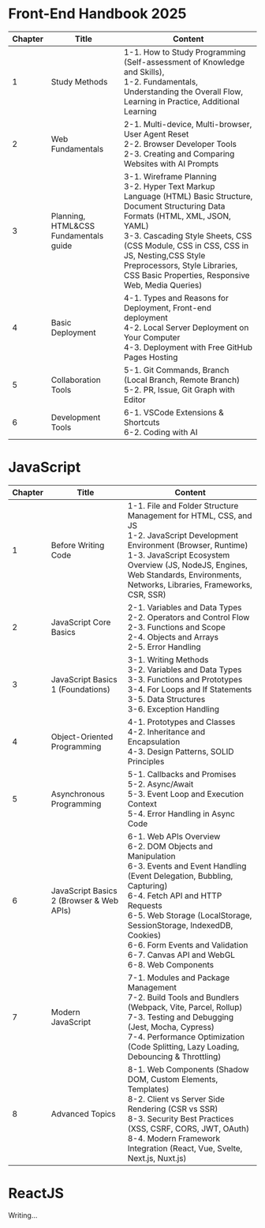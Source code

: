 # Front-End Handbook 2025

| Chapter | Title | Content |
|---------|--------|---------|
| 1 | Study Methods | 1-1. How to Study Programming (Self-assessment of Knowledge and Skills), <br/>1-2. Fundamentals, Understanding the Overall Flow, Learning in Practice, Additional Learning |
| 2 | Web Fundamentals | 2-1. Multi-device, Multi-browser, User Agent Reset<br>2-2. Browser Developer Tools<br>2-3. Creating and Comparing Websites with AI Prompts
| 3 | Planning, HTML&CSS Fundamentals guide | 3-1. Wireframe Planning<br/>3-2. Hyper Text Markup Language (HTML) Basic Structure, Document Structuring Data Formats (HTML, XML, JSON, YAML)<br/>3-3. Cascading Style Sheets, CSS (CSS Module, CSS in CSS, CSS in JS, Nesting,CSS Style Preprocessors, Style Libraries, CSS Basic Properties, Responsive Web, Media Queries) |
| 4 | Basic Deployment | 4-1. Types and Reasons for Deployment, Front-end deployment<br>4-2. Local Server Deployment on Your Computer<br>4-3. Deployment with Free GitHub Pages Hosting |
| 5 | Collaboration Tools | 5-1. Git Commands, Branch (Local Branch, Remote Branch)<br/>5-2. PR, Issue, Git Graph with Editor |
| 6 | Development Tools | 6-1. VSCode Extensions & Shortcuts<br>6-2. Coding with AI |

# JavaScript

| Chapter | Title | Content |
|---------|--------|---------|
| 1 | Before Writing Code | 1-1. File and Folder Structure Management for HTML, CSS, and JS<br>1-2. JavaScript Development Environment (Browser, Runtime)<br>1-3. JavaScript Ecosystem Overview (JS, NodeJS, Engines, Web Standards, Environments, Networks, Libraries, Frameworks, CSR, SSR) |
| 2 | JavaScript Core Basics | 2-1. Variables and Data Types<br>2-2. Operators and Control Flow<br>2-3. Functions and Scope<br>2-4. Objects and Arrays<br>2-5. Error Handling |
| 3 | JavaScript Basics 1 (Foundations) | 3-1. Writing Methods<br>3-2. Variables and Data Types<br>3-3. Functions and Prototypes<br>3-4. For Loops and If Statements<br>3-5. Data Structures<br>3-6. Exception Handling |
| 4 | Object-Oriented Programming | 4-1. Prototypes and Classes<br>4-2. Inheritance and Encapsulation<br>4-3. Design Patterns, SOLID Principles |
| 5 | Asynchronous Programming | 5-1. Callbacks and Promises<br>5-2. Async/Await<br>5-3. Event Loop and Execution Context<br>5-4. Error Handling in Async Code |
| 6 | JavaScript Basics 2 (Browser & Web APIs) | 6-1. Web APIs Overview<br>6-2. DOM Objects and Manipulation<br>6-3. Events and Event Handling (Event Delegation, Bubbling, Capturing)<br>6-4. Fetch API and HTTP Requests<br>6-5. Web Storage (LocalStorage, SessionStorage, IndexedDB, Cookies)<br>6-6. Form Events and Validation<br>6-7. Canvas API and WebGL<br>6-8. Web Components |
| 7 | Modern JavaScript | 7-1. Modules and Package Management<br>7-2. Build Tools and Bundlers (Webpack, Vite, Parcel, Rollup)<br>7-3. Testing and Debugging (Jest, Mocha, Cypress)<br>7-4. Performance Optimization (Code Splitting, Lazy Loading, Debouncing & Throttling) |
| 8 | Advanced Topics | 8-1. Web Components (Shadow DOM, Custom Elements, Templates)<br>8-2. Client vs Server Side Rendering (CSR vs SSR)<br>8-3. Security Best Practices (XSS, CSRF, CORS, JWT, OAuth)<br>8-4. Modern Framework Integration (React, Vue, Svelte, Next.js, Nuxt.js) |

# ReactJS

Writing...